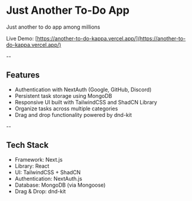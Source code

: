 # Just Another To-Do App

Just another to do app among millions

Live Demo: [https://another-to-do-kappa.vercel.app/](https://another-to-do-kappa.vercel.app/)

--

## Features

- Authentication with NextAuth (Google, GitHub, Discord)  
- Persistent task storage using MongoDB  
- Responsive UI built with TailwindCSS and ShadCN Library
- Organize tasks across multiple categories  
- Drag and drop functionality powered by dnd-kit  

--

## Tech Stack

- Framework: Next.js  
- Library: React  
- UI: TailwindCSS + ShadCN   
- Authentication: NextAuth.js  
- Database: MongoDB (via Mongoose)  
- Drag & Drop: dnd-kit  
